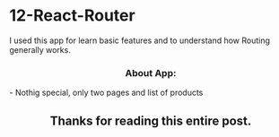 # 12-React-Router

I used this app for learn basic features and to understand how Routing generally works.

<h3 align="center">About App:</h3>

<div>- Nothig special, only two pages and list of products</div>


<h2 align="center">Thanks for reading this entire post.</h2>
